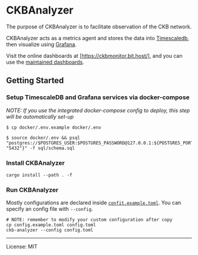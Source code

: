# CKBAnalyzer

The purpose of CKBAnalyzer is to facilitate observation of the CKB network.

CKBAnalyzer acts as a metrics agent and stores the data into [Timescaledb](https://docs.timescale.com/), then visualize using [Grafana](https://grafana.com/).

Visit the online dashboards at [https://ckbmonitor.bit.host/], and you can use the [maintained dashboards](https://github.com/keroro520/ckb-analyzer/tree/main/dashboards).

## Getting Started

### Setup TimescaleDB and Grafana services via docker-compose
*NOTE: If you use the integrated docker-compose config to deploy, this step will be automatically set-up* 
```shell
$ cp docker/.env.example docker/.env

$ source docker/.env && psql "postgres://$POSTGRES_USER:$POSTGRES_PASSWORD@127.0.0.1:${POSTGRES_PORT:-"5432"}" -f sql/schema.sql
```

### Install CKBAnalyzer

```shell
cargo install --path . -f
```

### Run CKBAnalyzer

Mostly configurations are declared inside [`confit.example.toml`](./config.example.toml). You can specify an config file with `--config`.

```shell
# NOTE: remember to modify your custom configuration after copy
cp config.example.toml config.toml
ckb-analyzer --config config.toml 
```

---

License: MIT

